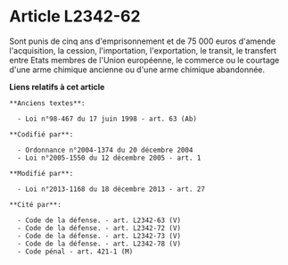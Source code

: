 # Article L2342-62

Sont punis de cinq ans d'emprisonnement et de 75 000 euros d'amende l'acquisition, la cession, l'importation, l'exportation,
le transit, le transfert entre Etats membres de l'Union européenne, le commerce ou le courtage d'une arme chimique ancienne
ou d'une arme chimique abandonnée.

**Liens relatifs à cet article**

	**Anciens textes**:

	  - Loi n°98-467 du 17 juin 1998 - art. 63 (Ab)

	**Codifié par**:

	  - Ordonnance n°2004-1374 du 20 décembre 2004
	  - Loi n°2005-1550 du 12 décembre 2005 - art. 1

	**Modifié par**:

	  - Loi n°2013-1168 du 18 décembre 2013 - art. 27

	**Cité par**:

	  - Code de la défense. - art. L2342-63 (V)
	  - Code de la défense. - art. L2342-72 (V)
	  - Code de la défense. - art. L2342-73 (V)
	  - Code de la défense. - art. L2342-78 (V)
	  - Code pénal - art. 421-1 (M)
